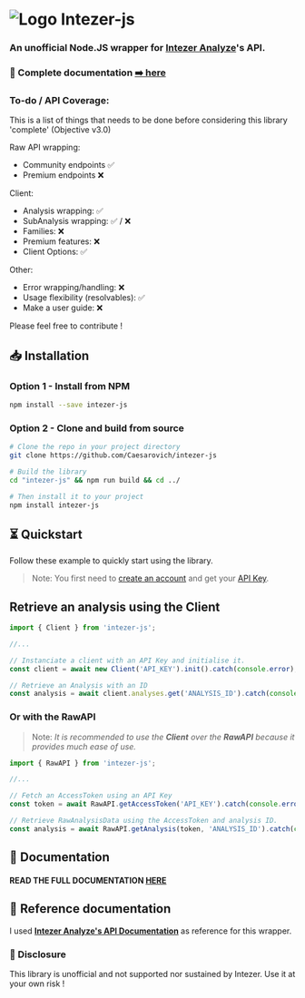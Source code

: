 # ![Logo](https://camo.githubusercontent.com/53a66a70e587c71f7b629dbec796402d4e95566546461dcb581c15a501980bf9/68747470733a2f2f692e696d6775722e636f6d2f4f6879546a4b4b2e706e67) Intezer-js

### An **unofficial** Node.JS wrapper for [Intezer Analyze](https://analyze.intezer.com/)'s API.

### 📕 Complete documentation [➡️ here](https://caesarovich.github.io/intezer-js/)

### To-do / API Coverage:

This is a list of things that needs to be done before considering this library 'complete' (Objective v3.0)

Raw API wrapping:

- Community endpoints ✅
- Premium endpoints ❌

Client:

- Analysis wrapping: ✅
- SubAnalysis wrapping: ✅ / ❌
- Families: ❌
- Premium features: ❌
- Client Options: ✅

Other:

- Error wrapping/handling: ❌
- Usage flexibility (resolvables): ✅
- Make a user guide: ❌

Please feel free to contribute !

## 📥 Installation

### Option 1 - **Install from NPM**

```sh
npm install --save intezer-js
```

### Option 2 - **Clone and build from source**

```sh
# Clone the repo in your project directory
git clone https://github.com/Caesarovich/intezer-js

# Build the library
cd "intezer-js" && npm run build && cd ../

# Then install it to your project
npm install intezer-js
```

## ⏳ Quickstart

Follow these example to quickly start using the library.

> Note: You first need to [create an account](https://analyze.intezer.com/create-account) and get your [API Key](https://analyze.intezer.com/account-details).

## Retrieve an analysis using the **Client**

```js
import { Client } from 'intezer-js';

//...

// Instanciate a client with an API Key and initialise it.
const client = await new Client('API_KEY').init().catch(console.error);

// Retrieve an Analysis with an ID
const analysis = await client.analyses.get('ANALYSIS_ID').catch(console.error);
```

### Or with the **RawAPI**

> Note: _It is recommended to use the **Client** over the **RawAPI** because it provides much ease of use._

```js
import { RawAPI } from 'intezer-js';

//...

// Fetch an AccessToken using an API Key
const token = await RawAPI.getAccessToken('API_KEY').catch(console.error);

// Retrieve RawAnalysisData using the AccessToken and analysis ID.
const analysis = await RawAPI.getAnalysis(token, 'ANALYSIS_ID').catch(console.error);
```

## 📕 Documentation

#### READ THE FULL DOCUMENTATION **[HERE](https://caesarovich.github.io/intezer-js/)**

## 📔 Reference documentation

I used **[Intezer Analyze's API Documentation](https://analyze.intezer.com/api/docs/documentation)** as reference for this wrapper.

### 📄 Disclosure

This library is unofficial and not supported nor sustained by Intezer. Use it at your own risk !
